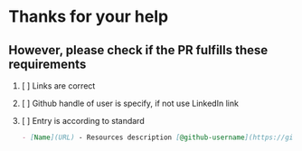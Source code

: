# Thanks for your help

## However, please check if the PR fulfills these requirements

1. [ ] Links are correct
2. [ ] Github handle of user is specify, if not use LinkedIn link
3. [ ] Entry is according to standard

    ```markdown
    - [Name](URL) - Resources description [@github-username](https://github.com/github-username)
    ```
